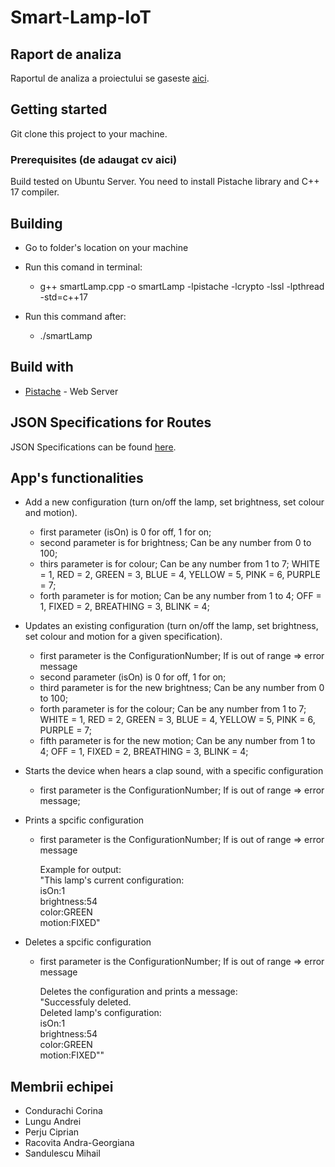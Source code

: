 # Smart-Lamp-IoT

## Raport de analiza

Raportul de analiza a proiectului se gaseste [aici](https://github.com/AndraRaco/Smart-Lamp-IoT/blob/main/Raport%20de%20analiza%202021.docx).

## Getting started

Git clone this project to your machine.

### Prerequisites (de adaugat cv aici)

Build tested on Ubuntu Server. You need to install Pistache library and C++ 17 compiler. 


## Building

- Go to folder's location on your machine
- Run this comand in terminal: 

  - g++ smartLamp.cpp -o smartLamp -lpistache -lcrypto -lssl -lpthread -std=c++17
- Run this command after: 

  - ./smartLamp

## Build with

- [Pistache](https://github.com/pistacheio/pistache) - Web Server

## JSON Specifications for Routes

JSON Specifications can be found [here](https://github.com/AndraRaco/Smart-Lamp-IoT/blob/main/JSON%20Specifications.json).

## App's functionalities

- Add a new configuration (turn on/off the lamp, set brightness, set colour and motion). 
  - first parameter (isOn) is 0 for off, 1 for on;
  - second parameter is for brightness; Can be any number from 0 to 100;
  - thirs parameter is for colour; Can be any number from 1 to 7; WHITE = 1, RED = 2, GREEN = 3, BLUE = 4, YELLOW = 5, PINK = 6, PURPLE = 7;
  - forth parameter is for motion; Can be any number from 1 to 4; OFF = 1, FIXED = 2, BREATHING = 3, BLINK = 4;

- Updates an existing configuration (turn on/off the lamp, set brightness, set colour and motion for a given specification). 
  - first parameter is the ConfigurationNumber; If is out of range => error message
  - second parameter (isOn) is 0 for off, 1 for on;
  - third parameter is for the new brightness; Can be any number from 0 to 100;
  - forth parameter is for the colour; Can be any number from 1 to 7; WHITE = 1, RED = 2, GREEN = 3, BLUE = 4, YELLOW = 5, PINK = 6, PURPLE = 7;
  - fifth parameter is for the new motion; Can be any number from 1 to 4; OFF = 1, FIXED = 2, BREATHING = 3, BLINK = 4;

- Starts the device when hears a clap sound, with a specific configuration 
  - first parameter is the ConfigurationNumber; If is out of range => error message;
 
- Prints a spcific configuration 
  - first parameter is the ConfigurationNumber; If is out of range => error message <br>
  
     Example for output:
     <br>
     "This lamp's current configuration: <br>
      isOn:1 <br>
      brightness:54 <br>
      color:GREEN <br>
      motion:FIXED"
      
- Deletes a spcific configuration 
  - first parameter is the ConfigurationNumber; If is out of range => error message <br>
  
     Deletes the configuration and prints a message: <br>
     "Successfuly deleted. <br>
      Deleted lamp's configuration: <br>
      isOn:1 <br>
      brightness:54 <br>
      color:GREEN <br>
      motion:FIXED""

## Membrii echipei

- Condurachi Corina
- Lungu Andrei
- Perju Ciprian 
- Racovita Andra-Georgiana
- Sandulescu Mihail
